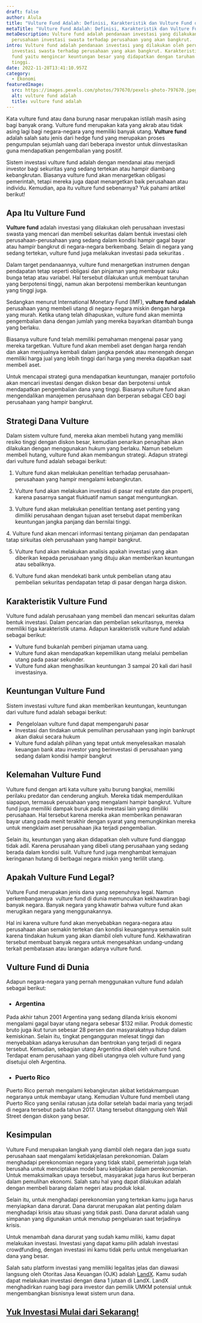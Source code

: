 ```yaml
---
draft: false
author: Alula
title: "Vulture Fund Adalah: Definisi, Karakteristik dan Vulture Fund di Dunia"
metaTitle: "Vulture Fund Adalah: Definisi, Karakteristik dan Vulture Fund di Dunia"
metaDescription: Vulture fund adalah pendanaan investasi yang dilakukan oleh
  perusahaan investasi swasta terhadap perusahaan yang akan bangkrut.
intro: Vulture fund adalah pendanaan investasi yang dilakukan oleh perusahaan
  investasi swasta terhadap perusahaan yang akan bangkrut. Karakteristik vulture
  fund yaitu mengincar keuntungan besar yang didapatkan dengan taruhan berisiko
  tinggi.
date: 2022-11-28T13:41:10.957Z
category:
  - Ekonomi
featuredImage:
  src: https://images.pexels.com/photos/797670/pexels-photo-797670.jpeg?auto=compress&cs=tinysrgb&w=1260&h=750&dpr=2
  alt: vulture fund adalah
  title: vulture fund adalah
---
```

Kata vulture fund atau dana burung nasar merupakan istilah masih asing bagi banyak orang. Vulture fund merupakan kata yang akrab atau tidak asing lagi bagi negara-negara yang memiliki banyak utang. **Vulture fund** adalah salah satu jenis dari hedge fund yang merupakan proses pengumpulan sejumlah uang dari beberapa investor untuk diinvestasikan guna mendapatkan pengembalian yang positif.

Sistem investasi vulture fund adalah dengan mendanai atau menjadi investor bagi sekuritas yang sedang tertekan atau hampir diambang kebangkrutan. Biasanya vulture fund akan menargetkan obligasi pemerintah, tetapi mereka juga dapat menargetkan baik perusahaan atau individu. Kemudian, apa itu vulture fund sebenarnya? Yuk pahami artikel berikut!

## Apa Itu Vulture Fund

**Vulture fund** adalah investasi yang dilakukan oleh perusahaan investasi swasta yang mencari dan membeli sekuritas dalam bentuk investasi oleh perusahaan-perusahaan yang sedang dalam kondisi hampir gagal bayar atau hampir bangkrut di negara-negara berkembang. Selain di negara yang sedang tertekan, vulture fund juga melakukan investasi pada sekuritas . 

Dalam target pendanaannya, vulture fund menargetkan instrumen dengan pendapatan tetap seperti obligasi dan pinjaman yang membayar suku bunga tetap atau variabel. Hal tersebut dilakukan untuk membuat taruhan yang berpotensi tinggi, namun akan berpotensi memberikan keuntungan yang tinggi juga. 

Sedangkan menurut International Monetary Fund (IMF), **vulture fund adalah** perusahaan yang membeli utang di negara-negara miskin dengan harga yang murah. Ketika utang telah dihapuskan, vulture fund akan meminta pengembalian dana dengan jumlah yang mereka bayarkan ditambah bunga yang berlaku.

Biasanya vulture fund telah memiliki pemahaman mengenai pasar yang mereka targetkan. Vulture fund akan membeli aset dengan harga rendah dan akan menjualnya kembali dalam jangka pendek atau menengah dengan memiliki harga jual yang lebih tinggi dari harga yang mereka dapatkan saat membeli aset. 

Untuk mencapai strategi guna mendapatkan keuntungan, manajer portofolio akan mencari investasi dengan diskon besar dan berpotensi untuk mendapatkan pengembalian dana yang tinggi. Biasanya vulture fund akan mengendalikan manajemen perusahaan dan berperan sebagai CEO bagi perusahaan yang hampir bangkrut. 

## Strategi Dana Vulture

Dalam sistem vulture fund, mereka akan membeli hutang yang memiliki resiko tinggi dengan diskon besar, kemudian penarikan penagihan akan dilakukan dengan menggunakan hukum yang berlaku. Namun sebelum membeli hutang, vulture fund akan membangun strategi. Adapun strategi dari vulture fund adalah sebagai berikut:

1. Vulture fund akan melakukan penelitian terhadap perusahaan-perusahaan yang hampir mengalami kebangkrutan.

2. Vulture fund akan melakukan investasi di pasar real estate dan properti, karena pasarnya sangat fluktuatif namun sangat menguntungkan.

3. Vulture fund akan melakukan penelitian tentang aset penting yang dimiliki perusahaan dengan tujuan aset tersebut dapat memberikan keuntungan jangka panjang dan bernilai tinggi.

4. Vulture fund akan mencari informasi tentang pinjaman dan pendapatan tatap sirkuitas oleh perusahaan yang hampir bangkrut.

5. Vulture fund akan melakukan analisis apakah investasi yang akan diberikan kepada perusahaan yang dituju akan memberikan keuntungan atau sebaliknya.

6. Vulture fund akan mendekati bank untuk pembelian utang atau pembelian sekuritas pendapatan tetap di pasar dengan harga diskon.

## Karakteristik Vulture Fund

Vulture fund adalah perusahaan yang membeli dan mencari sekuritas dalam bentuk investasi. Dalam pencarian dan pembelian sekuritasnya, mereka memiliki tiga karakteristik utama. Adapun karakteristik vulture fund adalah sebagai berikut:

* Vulture fund bukanlah pemberi pinjaman utama uang.
* Vulture fund akan mendapatkan kepemilikan utang melalui pembelian utang pada pasar sekunder.
* Vulture fund akan menghasilkan keuntungan 3 sampai 20 kali dari hasil investasinya.

## Keuntungan Vulture Fund

Sistem investasi vulture fund akan memberikan keuntungan, keuntungan dari vulture fund adalah sebagai berikut:

*  Pengelolaan vulture fund dapat mempengaruhi pasar
* Investasi dan tindakan untuk pemulihan perusahaan yang ingin bankrupt akan diakui secara hukum
* Vulture fund adalah pilihan yang tepat untuk menyelesaikan masalah keuangan bank atau investor yang berinvestasi di perusahaan yang sedang dalam kondisi hampir bangkrut 

## Kelemahan Vulture Fund

Vulture fund dengan arti kata vulture yaitu burung bangkai, memiliki perilaku predator dan cenderung angkuh. Mereka tidak memperdulikan siapapun, termasuk perusahaan yang mengalami hampir bangkrut. Vulture fund juga memiliki dampak buruk pada investasi lain yang dimiliki perusahaan. Hal tersebut karena mereka akan memberikan penawaran bayar utang pada menit terakhir dengan syarat yang memungkinkan mereka untuk mengklaim aset perusahaan jika terjadi pengembalian.

Selain itu, keuntungan yang akan didapatkan oleh vulture fund dianggap tidak adil. Karena perusahaan yang dibeli utang perusahaan yang sedang berada dalam kondisi sulit. Vulture fund juga menghambat kemajuan keringanan hutang di berbagai negara miskin yang terlilit utang.

## Apakah Vulture Fund Legal?

Vulture Fund merupakan jenis dana yang sepenuhnya legal. Namun perkembangannya  vulture fund di dunia memunculkan kekhawatiran bagi banyak negara. Banyak negara yang khawatir bahwa vulture fund akan merugikan negara yang menggunakannya. 

Hal ini karena vulture fund akan menyebabkan negara-negara atau perusahaan akan semakin tertekan dan kondisi keuangannya semakin sulit karena tindakan hukum yang akan diambil oleh vulture fund. Kekhawatiran tersebut membuat banyak negara untuk mengesahkan undang-undang terkait pembatasan atau larangan adanya vulture fund.

## Vulture Fund di Dunia

Adapun negara-negara yang pernah menggunakan vulture fund adalah sebagai berikut:

* ### Argentina

Pada akhir tahun 2001 Argentina yang sedang dilanda krisis ekonomi mengalami gagal bayar utang negara sebesar $132 miliar. Produk domestic bruto juga ikut turun sebesar 28 persen dan masyarakatnya hidup dalam kemiskinan. Selain itu, tingkat pengangguran melesat tinggi dan menyebabkan adanya kerusuhan dan bentrokan yang terjadi di negara tersebut. Kemudian, sebagian utang Argentina dibeli oleh vulture fund. Terdapat enam perusahaan yang dibeli utangnya oleh vulture fund yang disetujui oleh Argentina.

* ### Puerto Rico

Puerto Rico pernah mengalami kebangkrutan akibat ketidakmampuan negaranya untuk membayar utang. Kemudian Vulture fund membeli utang Puerto Rico yang senilai ratusan juta dollar setelah badai maria yang terjadi di negara tersebut pada tahun 2017. Utang tersebut ditanggung oleh Wall Street dengan diskon yang besar.

## Kesimpulan

Vulture Fund merupakan langkah yang diambil oleh negara dan juga suatu perusahaan saat mengalami ketidakjelasan perekonomian. Dalam menghadapi perekonomian negara yang tidak stabil, pemerintah juga telah berusaha untuk menciptakan model baru kebijakan dalam perekonomian. Untuk memaksimalkan upaya tersebut, masyarakat juga harus ikut berperan dalam pemulihan ekonomi. Salah satu hal yang dapat dilakukan adalah dengan membeli barang dalam negeri atau produk lokal.

Selain itu, untuk menghadapi perekonomian yang tertekan kamu juga harus menyiapkan dana darurat. Dana darurat merupakan alat penting dalam menghadapi krisis atau situasi yang tidak pasti. Dana darurat adalah uang simpanan yang digunakan untuk menutup pengeluaran saat terjadinya krisis.

Untuk menambah dana darurat yang sudah kamu miliki, kamu dapat melakukan investasi. Investasi yang dapat kamu pilih adalah investasi crowdfunding, dengan investasi ini kamu tidak perlu untuk mengeluarkan dana yang besar.

Salah satu platform investasi yang memiliki legalitas jelas dan diawasi langsung oleh Otoritas Jasa Keuangan (OJK) adalah [LandX](https://landx.id/). Kamu sudah dapat melakukan investasi dengan dana 1 jutaan di LandX. LandX menghadirkan ruang bagi para investor dan pemilik UMKM potensial untuk mengembangkan bisnisnya lewat sistem urun dana.

## **[Yuk Investasi Mulai dari Sekarang!](https://landx.id/https://app.landx.id/?utm_source=Organic+Page&utm_medium=Content+Blog&utm_campaign=BlogLandX&utm_id=Blog)**